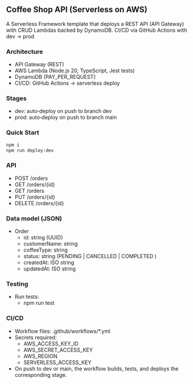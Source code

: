 ## Coffee Shop API (Serverless on AWS)

A Serverless Framework template that deploys a REST API (API Gateway) with CRUD Lambdas backed by DynamoDB. CI/CD via GitHub Actions with dev → prod

### Architecture
- API Gateway (REST)
- AWS Lambda (Node.js 20, TypeScript, Jest tests)
- DynamoDB (PAY_PER_REQUEST)
- CI/CD: GitHub Actions → serverless deploy

### Stages
- dev: auto‑deploy on push to branch dev
- prod: auto‑deploy on push to branch main

### Quick Start
```bash
npm i
npm run deploy:dev 
```

### API
- POST /orders
- GET /orders/{id}
- GET /orders
- PUT /orders/{id}
- DELETE /orders/{id}

### Data model (JSON)
- Order
    - id: string (UUID)
    - customerName: string
    - coffeeType: string
    - status: string (PENDING | CANCELLED | COMPLETED )
    - createdAt: ISO string
    - updatedAt: ISO string

### Testing
- Run tests:
    - npm run test

### CI/CD
- Workflow files: .github/workflows/*.yml
- Secrets required:
    - AWS_ACCESS_KEY_ID
    - AWS_SECRET_ACCESS_KEY
    - AWS_REGION
    - SERVERLESS_ACCESS_KEY
- On push to dev or main, the workflow builds, tests, and deploys the corresponding stage.
